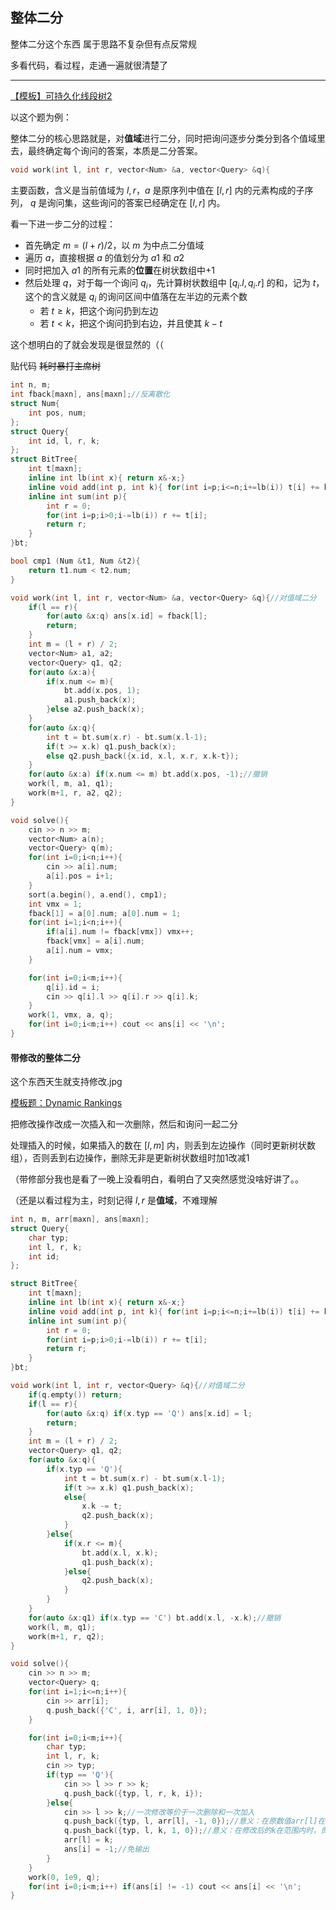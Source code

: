 ## 整体二分

整体二分这个东西 属于思路不复杂但有点反常规

多看代码，看过程，走通一遍就很清楚了

------

[【模板】可持久化线段树2](https://www.luogu.com.cn/problem/P3834)

以这个题为例：

整体二分的核心思路就是，对**值域**进行二分，同时把询问逐步分类分到各个值域里去，最终确定每个询问的答案，本质是二分答案。

```c++
void work(int l, int r, vector<Num> &a, vector<Query> &q){
```

主要函数，含义是当前值域为 $l,r$，$a$ 是原序列中值在 $[l,r]$ 内的元素构成的子序列， $q$ 是询问集，这些询问的答案已经确定在 $[l,r]$ 内。

看一下进一步二分的过程：

- 首先确定 $m=(l+r)/2$，以 $m$ 为中点二分值域
- 遍历 $a$，直接根据 $a$ 的值划分为 $a1$ 和 $a2$
- 同时把加入 $a1$ 的所有元素的**位置**在树状数组中+1
- 然后处理 $q$，对于每一个询问 $q_i$，先计算树状数组中 $[q_i.l,q_i.r]$ 的和，记为 $t$，这个的含义就是 $q_i$ 的询问区间中值落在左半边的元素个数
  - 若 $t \ge k$，把这个询问扔到左边
  - 若 $t < k$，把这个询问扔到右边，并且使其 $k-t$

这个想明白的了就会发现是很显然的（（

贴代码 ~~耗时暴打主席树~~

```cpp
int n, m;
int fback[maxn], ans[maxn];//反离散化
struct Num{
    int pos, num;
};
struct Query{
    int id, l, r, k;
};
struct BitTree{
    int t[maxn];
    inline int lb(int x){ return x&-x;}
    inline void add(int p, int k){ for(int i=p;i<=n;i+=lb(i)) t[i] += k;}
    inline int sum(int p){
        int r = 0;
        for(int i=p;i>0;i-=lb(i)) r += t[i];
        return r;
    }
}bt;

bool cmp1 (Num &t1, Num &t2){
    return t1.num < t2.num;
}

void work(int l, int r, vector<Num> &a, vector<Query> &q){//对值域二分
    if(l == r){
        for(auto &x:q) ans[x.id] = fback[l];
        return;
    }
    int m = (l + r) / 2;
    vector<Num> a1, a2;
    vector<Query> q1, q2;
    for(auto &x:a){
        if(x.num <= m){
            bt.add(x.pos, 1);
            a1.push_back(x);
        }else a2.push_back(x);
    }
    for(auto &x:q){
        int t = bt.sum(x.r) - bt.sum(x.l-1);
        if(t >= x.k) q1.push_back(x);
        else q2.push_back({x.id, x.l, x.r, x.k-t});
    }
    for(auto &x:a) if(x.num <= m) bt.add(x.pos, -1);//撤销
    work(l, m, a1, q1);
    work(m+1, r, a2, q2);
}

void solve(){
    cin >> n >> m;
    vector<Num> a(n);
    vector<Query> q(m);
    for(int i=0;i<n;i++){
        cin >> a[i].num;
        a[i].pos = i+1;
    }
    sort(a.begin(), a.end(), cmp1);
    int vmx = 1;
    fback[1] = a[0].num; a[0].num = 1;
    for(int i=1;i<n;i++){
        if(a[i].num != fback[vmx]) vmx++;
        fback[vmx] = a[i].num;
        a[i].num = vmx;
    }

    for(int i=0;i<m;i++){
        q[i].id = i;
        cin >> q[i].l >> q[i].r >> q[i].k;
    }
    work(1, vmx, a, q);
    for(int i=0;i<m;i++) cout << ans[i] << '\n';
}
```





#### 带修改的整体二分

这个东西天生就支持修改.jpg

[模板题：Dynamic Rankings](https://www.luogu.com.cn/problem/P2617)

把修改操作改成一次插入和一次删除，然后和询问一起二分

处理插入的时候，如果插入的数在 $[l,m]$ 内，则丢到左边操作（同时更新树状数组），否则丢到右边操作，删除无非是更新树状数组时加1改减1

（带修部分我也是看了一晚上没看明白，看明白了又突然感觉没啥好讲了。。

（还是以看过程为主，时刻记得 $l,r$ 是**值域**，不难理解

```cpp
int n, m, arr[maxn], ans[maxn];
struct Query{
    char typ;
    int l, r, k;
    int id;
};

struct BitTree{
    int t[maxn];
    inline int lb(int x){ return x&-x;}
    inline void add(int p, int k){ for(int i=p;i<=n;i+=lb(i)) t[i] += k;}
    inline int sum(int p){
        int r = 0;
        for(int i=p;i>0;i-=lb(i)) r += t[i];
        return r;
    }
}bt;

void work(int l, int r, vector<Query> &q){//对值域二分
    if(q.empty()) return;
    if(l == r){
        for(auto &x:q) if(x.typ == 'Q') ans[x.id] = l;
        return;
    }
    int m = (l + r) / 2;
    vector<Query> q1, q2;
    for(auto &x:q){
        if(x.typ == 'Q'){
            int t = bt.sum(x.r) - bt.sum(x.l-1);
            if(t >= x.k) q1.push_back(x);
            else{
                x.k -= t;
                q2.push_back(x);
            }
        }else{
            if(x.r <= m){
                bt.add(x.l, x.k);
                q1.push_back(x);
            }else{
                q2.push_back(x);
            }
        }
    }
    for(auto &x:q1) if(x.typ == 'C') bt.add(x.l, -x.k);//撤销
    work(l, m, q1);
    work(m+1, r, q2);
}

void solve(){
    cin >> n >> m;
    vector<Query> q;
    for(int i=1;i<=n;i++){
        cin >> arr[i];
        q.push_back({'C', i, arr[i], 1, 0});
    }

    for(int i=0;i<m;i++){
        char typ;
        int l, r, k;
        cin >> typ;
        if(typ == 'Q'){
            cin >> l >> r >> k;
            q.push_back({typ, l, r, k, i});
        }else{
            cin >> l >> k;//一次修改等价于一次删除和一次加入
            q.push_back({typ, l, arr[l], -1, 0});//意义：在原数值arr[l]在范围内时，贡献减1
            q.push_back({typ, l, k, 1, 0});//意义：在修改后的k在范围内时，贡献加1
            arr[l] = k;
            ans[i] = -1;//免输出
        }
    }
    work(0, 1e9, q);
    for(int i=0;i<m;i++) if(ans[i] != -1) cout << ans[i] << '\n';
}
```
